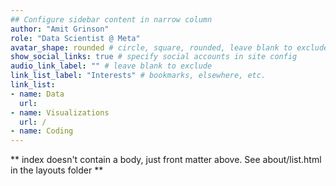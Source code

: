 ```yaml
---
## Configure sidebar content in narrow column
author: "Amit Grinson"
role: "Data Scientist @ Meta"
avatar_shape: rounded # circle, square, rounded, leave blank to exclude
show_social_links: true # specify social accounts in site config
audio_link_label: "" # leave blank to exclude
link_list_label: "Interests" # bookmarks, elsewhere, etc.
link_list:
- name: Data
  url:
- name: Visualizations
  url: /
- name: Coding
---
```


** index doesn't contain a body, just front matter above.
See about/list.html in the layouts folder **